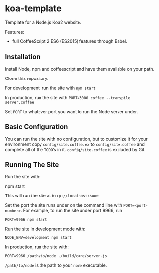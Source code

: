 # koa-template #

Template for a Node.js Koa2 website.

Features:

* full CoffeeScript 2 ES6 (ES2015) features through Babel.

## Installation ##

Install Node, npm and coffeescript and have them available on your path.

Clone this repository.

For development, run the site with `npm start`

In production, run the site with `PORT=3000 coffee --transpile server.coffee`

Set `PORT` to whatever port you want to run the Node server under.

## Basic Configuration ##

You can run the site with no configuration, but to customize it for your
environment copy `config/site.coffee.ex` to `config/site.coffee` and complete
all of the `TODO`’s in it. `config/site.coffee` is excluded by Git.

## Running The Site ##

Run the site with:

  npm start

This will run the site at `http://localhost:3000`

Set the port the site runs under on the command line with `PORT=<port-number>`.
For example, to run the site under port 9966, run

    PORT=9966 npm start

Run the site in development mode with:

    NODE_ENV=development npm start

In production, run the site with:

    PORT=9966 /path/to/node ./build/core/server.js

`/path/to/node` is the path to your `node` executable.

